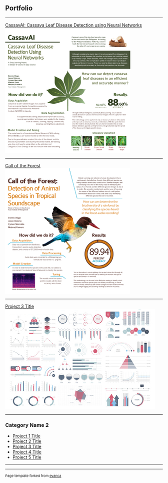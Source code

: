 ## Portfolio

---

[CassavAI: Cassava Leaf Disease Detection using Neural Networks](/sample_page)
<img src="images/Cassava.png?raw=true" height="400"/>

---
[Call of the Forest](/pdf/sample_presentation.pdf)
<img src="images/Rainforest.png?raw=true" height="400"/>

---
[Project 3 Title](http://example.com/)
<img src="images/dummy_thumbnail.jpg?raw=true"/>

---

### Category Name 2

- [Project 1 Title](http://example.com/)
- [Project 2 Title](http://example.com/)
- [Project 3 Title](http://example.com/)
- [Project 4 Title](http://example.com/)
- [Project 5 Title](http://example.com/)

---




---
<p style="font-size:11px">Page template forked from <a href="https://github.com/evanca/quick-portfolio">evanca</a></p>
<!-- Remove above link if you don't want to attibute -->
